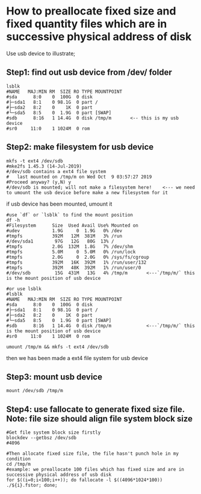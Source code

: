 # How to preallocate fixed size and fixed quantity files which are in successive physical address of disk

Use usb device to illustrate;

## Step1: find out usb device from /dev/ folder

```shell
lsblk
#NAME   MAJ:MIN RM  SIZE RO TYPE MOUNTPOINT
#sda      8:0    0  100G  0 disk 
#├─sda1   8:1    0 98.1G  0 part /
#├─sda2   8:2    0    1K  0 part 
#└─sda5   8:5    0  1.9G  0 part [SWAP]
#sdb      8:16   1 14.4G  0 disk /tmp/m       <-- this is my usb device
#sr0     11:0    1 1024M  0 rom 
```

## Step2: make filesystem for usb device
```shell
mkfs -t ext4 /dev/sdb
#mke2fs 1.45.3 (14-Jul-2019)
#/dev/sdb contains a ext4 file system
#	last mounted on /tmp/m on Wed Oct  9 03:57:27 2019
#Proceed anyway? (y,N) y
#/dev/sdb is mounted; will not make a filesystem here!    <--- we need to umount the usb device before make a new filesystem for it
```
if usb device has been mounted, umount it
```shell
#use `df` or `lsblk` to find the mount position
df -h
#Filesystem      Size  Used Avail Use% Mounted on
#udev            1.9G     0  1.9G   0% /dev
#tmpfs           392M   12M  381M   3% /run
#/dev/sda1        97G   12G   80G  13% /
#tmpfs           2.0G  132M  1.8G   7% /dev/shm
#tmpfs           5.0M     0  5.0M   0% /run/lock
#tmpfs           2.0G     0  2.0G   0% /sys/fs/cgroup
#tmpfs           392M   16K  392M   1% /run/user/132
#tmpfs           392M   48K  392M   1% /run/user/0
#/dev/sdb         15G  431M   13G   4% /tmp/m       <---`/tmp/m/` this is the mount position of usb device

#or use lsblk
#lsblk
#NAME   MAJ:MIN RM  SIZE RO TYPE MOUNTPOINT
#sda      8:0    0  100G  0 disk 
#├─sda1   8:1    0 98.1G  0 part /
#├─sda2   8:2    0    1K  0 part 
#└─sda5   8:5    0  1.9G  0 part [SWAP]
#sdb      8:16   1 14.4G  0 disk /tmp/m             <---`/tmp/m/` this is the mount position of usb device  
#sr0     11:0    1 1024M  0 rom  

umount /tmp/m && mkfs -t ext4 /dev/sdb
```

then we has been made a ext4 file system for usb device

## Step3: mount usb device
```shell
mount /dev/sdb /tmp/m
```

## Step4: use fallocate to generate fixed size file. Note: file size should align file system block size
```shell
#Get file system block size firstly
blockdev --getbsz /dev/sdb
#4096

#Then allocate fixed size file, the file hasn't punch hole in my condition
cd /tmp/m
#example: we preallocate 100 files which has fixed size and are in successive physical address of usb disk
for $((i=0;i<100;i++)); do fallocate -l $((4096*1024*100)) ./${i}.fstor; done;
```
